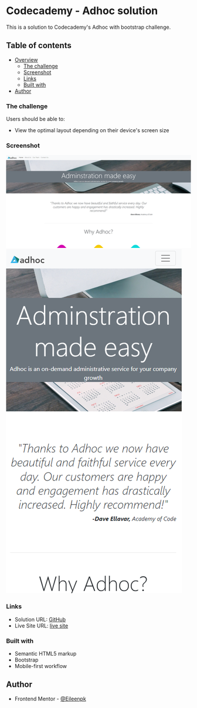 # Codecademy - Adhoc solution

This is a solution to Codecademy's Adhoc with bootstrap challenge. 

## Table of contents

- [Overview](#overview)
  - [The challenge](#the-challenge)
  - [Screenshot](#screenshot)
  - [Links](#links)
  - [Built with](#built-with)
- [Author](#author)


### The challenge

Users should be able to:

- View the optimal layout depending on their device's screen size

### Screenshot

![screen shot of full screen webpage](https://github.com/Eileenpk/Adhoc/blob/main/images/Screenshot-full-website%202022-08-09%20140747.png)
![screen shot of mobile webpage](https://github.com/Eileenpk/Adhoc/blob/main/images/Screenshot-moblie%202022-08-09%20140644.png)
### Links

- Solution URL: [GitHub](https://github.com/Eileenpk/Adhoc)
- Live Site URL: [live site]( https://eileenpk.github.io/Adhoc/)

### Built with

- Semantic HTML5 markup
- Bootstrap
- Mobile-first workflow

## Author

- Frontend Mentor - [@Eileenpk](https://www.frontendmentor.io/profile/Eileenpk)
